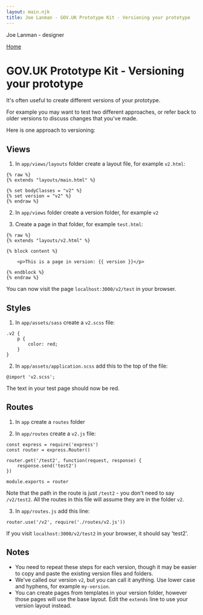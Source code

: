 ```yaml
---
layout: main.njk
title: Joe Lanman - GOV.UK Prototype Kit - Versioning your prototype
---
```


Joe Lanman - designer

<div class="home-link">

  [Home](/)

</div>

# GOV.UK Prototype Kit - Versioning your prototype

It's often useful to create different versions of your prototype.

For example you may want to test two different approaches, or refer back to older versions to discuss changes that you've made.

Here is one approach to versioning:

## Views

1. In `app/views/layouts` folder create a layout file, for example `v2.html`:
```
{% raw %}
{% extends "layouts/main.html" %}

{% set bodyClasses = "v2" %}
{% set version = "v2" %}
{% endraw %}
```

2. In `app/views` folder create a version folder, for example `v2`

3. Create a page in that folder, for example `test.html`:
```
{% raw %}
{% extends "layouts/v2.html" %}

{% block content %}

    <p>This is a page in version: {{ version }}</p>

{% endblock %}
{% endraw %}
```

You can now visit the page `localhost:3000/v2/test` in your browser.

## Styles

1. In `app/assets/sass` create a `v2.scss` file:
```
.v2 {
    p {
        color: red;
    }
}
```

2. In `app/assets/application.scss` add this to the top of the file:

```
@import 'v2.scss';
```

The text in your test page should now be red.

## Routes

1. In `app` create a `routes` folder

2. In `app/routes` create a `v2.js` file:
```
const express = require('express')
const router = express.Router()

router.get('/test2', function(request, response) {
    response.send('test2')
})

module.exports = router

```

Note that the path in the route is just `/test2` - you don't need to say `/v2/test2`. All the routes in this file will assume they are in the folder `v2`.

3. In `app/routes.js` add this line:
```
router.use('/v2', require('./routes/v2.js'))
```

If you visit `localhost:3000/v2/test2` in your browser, it should say 'test2'.

## Notes

 - You need to repeat these steps for each version, though it may be easier to copy and paste the existing version files and folders.
 - We've called our version `v2`, but you can call it anything. Use lower case and hyphens, for example `my-version`.
 - You can create pages from templates in your version folder, however those pages will use the base layout. Edit the `extends` line to use your version layout instead.
